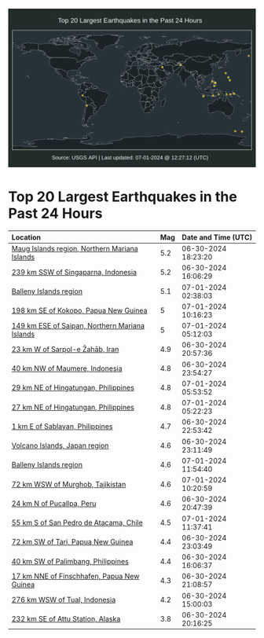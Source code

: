 ![Map](./map.png)

# Top 20 Largest Earthquakes in the Past 24 Hours

| Location | Mag | Date and Time (UTC) |
|:---|:---|:---|
| [Maug Islands region, Northern Mariana Islands](https://earthquake.usgs.gov/earthquakes/eventpage/us6000n9gl) | 5.2 | 06-30-2024 18:23:20 |
| [239 km SSW of Singaparna, Indonesia](https://earthquake.usgs.gov/earthquakes/eventpage/us6000n9fs) | 5.2 | 06-30-2024 16:06:29 |
| [Balleny Islands region](https://earthquake.usgs.gov/earthquakes/eventpage/us6000n9iu) | 5.1 | 07-01-2024 02:38:03 |
| [198 km SE of Kokopo, Papua New Guinea](https://earthquake.usgs.gov/earthquakes/eventpage/us6000n9k8) | 5 | 07-01-2024 10:16:23 |
| [149 km ESE of Saipan, Northern Mariana Islands](https://earthquake.usgs.gov/earthquakes/eventpage/us6000n9jh) | 5 | 07-01-2024 05:12:03 |
| [23 km W of Sarpol-e Z̄ahāb, Iran](https://earthquake.usgs.gov/earthquakes/eventpage/us6000n9he) | 4.9 | 06-30-2024 20:57:36 |
| [40 km NW of Maumere, Indonesia](https://earthquake.usgs.gov/earthquakes/eventpage/us6000n9ic) | 4.8 | 06-30-2024 23:54:27 |
| [29 km NE of Hingatungan, Philippines](https://earthquake.usgs.gov/earthquakes/eventpage/us6000n9jl) | 4.8 | 07-01-2024 05:53:52 |
| [27 km NE of Hingatungan, Philippines](https://earthquake.usgs.gov/earthquakes/eventpage/us6000n9jj) | 4.8 | 07-01-2024 05:22:23 |
| [1 km E of Sablayan, Philippines](https://earthquake.usgs.gov/earthquakes/eventpage/us6000n9ia) | 4.7 | 06-30-2024 22:53:42 |
| [Volcano Islands, Japan region](https://earthquake.usgs.gov/earthquakes/eventpage/us6000n9i9) | 4.6 | 06-30-2024 23:11:49 |
| [Balleny Islands region](https://earthquake.usgs.gov/earthquakes/eventpage/us6000n9kg) | 4.6 | 07-01-2024 11:54:40 |
| [72 km WSW of Murghob, Tajikistan](https://earthquake.usgs.gov/earthquakes/eventpage/us6000n9k9) | 4.6 | 07-01-2024 10:20:59 |
| [24 km N of Pucallpa, Peru](https://earthquake.usgs.gov/earthquakes/eventpage/us6000n9hb) | 4.6 | 06-30-2024 20:47:39 |
| [55 km S of San Pedro de Atacama, Chile](https://earthquake.usgs.gov/earthquakes/eventpage/us6000n9ke) | 4.5 | 07-01-2024 11:37:41 |
| [72 km SW of Tari, Papua New Guinea](https://earthquake.usgs.gov/earthquakes/eventpage/us6000n9i3) | 4.4 | 06-30-2024 23:03:49 |
| [40 km SW of Palimbang, Philippines](https://earthquake.usgs.gov/earthquakes/eventpage/us6000n9ft) | 4.4 | 06-30-2024 16:06:37 |
| [17 km NNE of Finschhafen, Papua New Guinea](https://earthquake.usgs.gov/earthquakes/eventpage/us6000n9hk) | 4.3 | 06-30-2024 21:08:57 |
| [276 km WSW of Tual, Indonesia](https://earthquake.usgs.gov/earthquakes/eventpage/us6000n9fd) | 4.2 | 06-30-2024 15:00:03 |
| [232 km SE of Attu Station, Alaska](https://earthquake.usgs.gov/earthquakes/eventpage/us6000n9ha) | 3.8 | 06-30-2024 20:16:25 |
